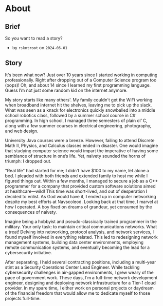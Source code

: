 # About

## Brief

So you want to read a story?

- by `rskntroot` on `2024-06-01`

## Story

It's been what now? Just over 10 years since I started working in computing professionally.
 Right after dropping out of a Computer Science program too (oops)! Oh, and about 14 since I learned my first programming language.
 Guess I’m not just some random kid on the internet anymore.

My story starts like many others'.
 My family couldn't get the WiFi working when broadband internet hit the shelves, leaving me to pick up the slack.
 What was seen as a knack for electronics quickly snowballed into a middle school robotics class, followed by a summer school course in C# programming.
 In high school, I managed three semesters of plain ol’ C, along with a few summer courses in electrical engineering, photography, and web design.

University Java courses were a breeze.
 However, failing to attend Discrete Math II, Physics, and Calculus classes ended in disaster.
 One would imagine that studying computer science would impart the imperative of having some semblance of structure in one’s life.
 Yet, naivety sounded the horns of triumph: I dropped out.

"Real life" had started for me; I didn't have $100 to my name, let alone a bed.
 I pleaded with both friends and extended family to host me while I figured things out.
 Within a few months, I managed to secure a job as a C++ programmer for a company that provided custom software solutions aimed at healthcare—wild!
 This time was short-lived, and out of desperation I decided to enlist.
 As God would have it, I ended up in computer networking despite my best efforts at Navscoleod.
 Looking back at that time, I marvel at how I operated.
 A boy fixed on dreams of grandeur, yet consumed by the consequences of naivety.

Imagine being a hobbyist and pseudo-classically trained programmer in the military.
 Your only task: to maintain critical communications networks.
 What a treat!
 Delving into networking, protocol analysis, and network services, I found myself involved in everything related.
 This led to redesigning network management systems, building data center environments, employing remote communication systems, and eventually becoming the lead for a cybersecurity initiative.

After separating, I held several contracting positions, including a multi-year stint as a Security Operations Center Lead Engineer.
 While tackling cybersecurity challenges in air-gapped environments, I grew weary of the pace of government work.
 These days, I’m a full-time network development engineer, designing and deploying network infrastructure for a Tier-1 cloud provider.
 In my spare time, I either work on personal projects or daydream of the financial freedom that would allow me to dedicate myself to those projects full-time.

